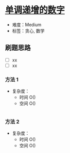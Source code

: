 # [单调递增的数字](https://leetcode-cn.com/problems/monotone-increasing-digits/)

- 难度：Medium
- 标签：贪心, 数学

## 刷题思路

- [ ] xx
- [ ] xx

### 方法 1

- 复杂度：
    - 时间 O()
    - 空间 O()

``` js

```

### 方法 2

- 复杂度：
    - 时间 O()
    - 空间 O()

``` js

```
